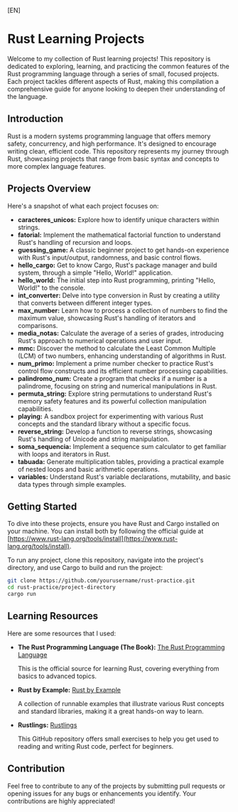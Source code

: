 [EN]
# Rust Learning Projects

Welcome to my collection of Rust learning projects! This repository is dedicated to exploring, learning, and practicing the common features of the Rust programming language through a series of small, focused projects. Each project tackles different aspects of Rust, making this compilation a comprehensive guide for anyone looking to deepen their understanding of the language.

## Introduction

Rust is a modern systems programming language that offers memory safety, concurrency, and high performance. It's designed to encourage writing clean, efficient code. This repository represents my journey through Rust, showcasing projects that range from basic syntax and concepts to more complex language features.

## Projects Overview

Here's a snapshot of what each project focuses on:

- **caracteres_unicos:** Explore how to identify unique characters within strings.
- **fatorial:** Implement the mathematical factorial function to understand Rust's handling of recursion and loops.
- **guessing_game:** A classic beginner project to get hands-on experience with Rust's input/output, randomness, and basic control flows.
- **hello_cargo:** Get to know Cargo, Rust's package manager and build system, through a simple "Hello, World!" application.
- **hello_world:** The initial step into Rust programming, printing "Hello, World!" to the console.
- **int_converter:** Delve into type conversion in Rust by creating a utility that converts between different integer types.
- **max_number:** Learn how to process a collection of numbers to find the maximum value, showcasing Rust's handling of iterators and comparisons.
- **media_notas:** Calculate the average of a series of grades, introducing Rust's approach to numerical operations and user input.
- **mmc:** Discover the method to calculate the Least Common Multiple (LCM) of two numbers, enhancing understanding of algorithms in Rust.
- **num_primo:** Implement a prime number checker to practice Rust's control flow constructs and its efficient number processing capabilities.
- **palindromo_num:** Create a program that checks if a number is a palindrome, focusing on string and numerical manipulations in Rust.
- **permuta_string:** Explore string permutations to understand Rust's memory safety features and its powerful collection manipulation capabilities.
- **playing:** A sandbox project for experimenting with various Rust concepts and the standard library without a specific focus.
- **reverse_string:** Develop a function to reverse strings, showcasing Rust's handling of Unicode and string manipulation.
- **soma_sequencia:** Implement a sequence sum calculator to get familiar with loops and iterators in Rust.
- **tabuada:** Generate multiplication tables, providing a practical example of nested loops and basic arithmetic operations.
- **variables:** Understand Rust's variable declarations, mutability, and basic data types through simple examples.

## Getting Started

To dive into these projects, ensure you have Rust and Cargo installed on your machine. You can install both by following the official guide at [https://www.rust-lang.org/tools/install](https://www.rust-lang.org/tools/install).

To run any project, clone this repository, navigate into the project's directory, and use Cargo to build and run the project:

```bash
git clone https://github.com/yourusername/rust-practice.git
cd rust-practice/project-directory
cargo run
```

## Learning Resources
Here are some resources that I used:

- **The Rust Programming Language (The Book):** [The Rust Programming Language](https://doc.rust-lang.org/book/)
  
  This is the official source for learning Rust, covering everything from basics to advanced topics.

- **Rust by Example:** [Rust by Example](https://doc.rust-lang.org/rust-by-example/)
  
  A collection of runnable examples that illustrate various Rust concepts and standard libraries, making it a great hands-on way to learn.

- **Rustlings:** [Rustlings](https://github.com/rust-lang/rustlings)
  
  This GitHub repository offers small exercises to help you get used to reading and writing Rust code, perfect for beginners.

## Contribution
Feel free to contribute to any of the projects by submitting pull requests or opening issues for any bugs or enhancements you identify. Your contributions are highly appreciated!
